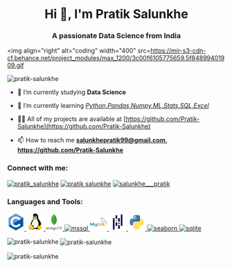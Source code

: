 <h1 align="center">Hi 👋, I'm Pratik Salunkhe</h1>
<h3 align="center">A passionate Data Science from India</h3>

<img align="right" alt="coding" width="400" src=https://mir-s3-cdn-cf.behance.net/project_modules/max_1200/3c00f6105775659.5f84899401909.gif
<p align="left"> <img src="https://komarev.com/ghpvc/?username=pratik-salunkhe&label=Profile%20views&color=0e75b6&style=flat" alt="pratik-salunkhe" /> </p>

- 🔭 I’m currently studying **Data Science**

- 👯 I’m currently learning [*Python,Pandas,Numpy,ML,Stats,SQL,Excel*](https://github.com/Pratik-Salunkhe)

- 👨‍💻 All of my projects are available at [https://github.com/Pratik-Salunkhe](https://github.com/Pratik-Salunkhe)

- 📫 How to reach me **salunkhepratik99@gmail.com, https://github.com/Pratik-Salunkhe**

<h3 align="left">Connect with me:</h3>
<p align="left">
<a href="https://twitter.com/pratik_salunkhe" target="blank"><img align="center" src="https://raw.githubusercontent.com/rahuldkjain/github-profile-readme-generator/master/src/images/icons/Social/twitter.svg" alt="pratik_salunkhe" height="30" width="40" /></a>
<a href="https://linkedin.com/in/pratik salunkhe" target="blank"><img align="center" src="https://raw.githubusercontent.com/rahuldkjain/github-profile-readme-generator/master/src/images/icons/Social/linked-in-alt.svg" alt="pratik salunkhe" height="30" width="40" /></a>
<a href="https://instagram.com/salunkhe___pratik" target="blank"><img align="center" src="https://raw.githubusercontent.com/rahuldkjain/github-profile-readme-generator/master/src/images/icons/Social/instagram.svg" alt="salunkhe___pratik" height="30" width="40" /></a>
</p>

<h3 align="left">Languages and Tools:</h3>
<p align="left"> <a href="https://www.cprogramming.com/" target="_blank" rel="noreferrer"> <img src="https://raw.githubusercontent.com/devicons/devicon/master/icons/c/c-original.svg" alt="c" width="40" height="40"/> </a> <a href="https://www.linux.org/" target="_blank" rel="noreferrer"> <img src="https://raw.githubusercontent.com/devicons/devicon/master/icons/linux/linux-original.svg" alt="linux" width="40" height="40"/> </a> <a href="https://www.mongodb.com/" target="_blank" rel="noreferrer"> <img src="https://raw.githubusercontent.com/devicons/devicon/master/icons/mongodb/mongodb-original-wordmark.svg" alt="mongodb" width="40" height="40"/> </a> <a href="https://www.microsoft.com/en-us/sql-server" target="_blank" rel="noreferrer"> <img src="https://www.svgrepo.com/show/303229/microsoft-sql-server-logo.svg" alt="mssql" width="40" height="40"/> </a> <a href="https://www.mysql.com/" target="_blank" rel="noreferrer"> <img src="https://raw.githubusercontent.com/devicons/devicon/master/icons/mysql/mysql-original-wordmark.svg" alt="mysql" width="40" height="40"/> </a> <a href="https://pandas.pydata.org/" target="_blank" rel="noreferrer"> <img src="https://raw.githubusercontent.com/devicons/devicon/2ae2a900d2f041da66e950e4d48052658d850630/icons/pandas/pandas-original.svg" alt="pandas" width="40" height="40"/> </a> <a href="https://www.python.org" target="_blank" rel="noreferrer"> <img src="https://raw.githubusercontent.com/devicons/devicon/master/icons/python/python-original.svg" alt="python" width="40" height="40"/> </a> <a href="https://seaborn.pydata.org/" target="_blank" rel="noreferrer"> <img src="https://seaborn.pydata.org/_images/logo-mark-lightbg.svg" alt="seaborn" width="40" height="40"/> </a> <a href="https://www.sqlite.org/" target="_blank" rel="noreferrer"> <img src="https://www.vectorlogo.zone/logos/sqlite/sqlite-icon.svg" alt="sqlite" width="40" height="40"/> </a> </p>

<p><img align="left" src="https://github-readme-stats.vercel.app/api/top-langs?username=pratik-salunkhe&show_icons=true&locale=en&layout=compact" alt="pratik-salunkhe" /></p>

<p>&nbsp;<img align="center" src="https://github-readme-stats.vercel.app/api?username=pratik-salunkhe&show_icons=true&locale=en" alt="pratik-salunkhe" /></p>

<p><img align="center" src="https://github-readme-streak-stats.herokuapp.com/?user=pratik-salunkhe&" alt="pratik-salunkhe" /></p>
